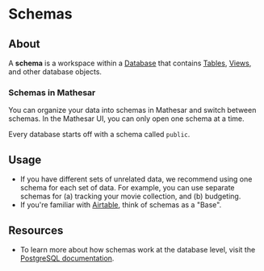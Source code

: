 # Schemas

## About

A **schema** is a workspace within a [Database](/archive/product/concepts/databases) that contains [Tables](/archive/product/concepts/tables), [Views](/archive/product/concepts/views), and other database objects. 

### Schemas in Mathesar
You can organize your data into schemas in Mathesar and switch between schemas. In the Mathesar UI, you can only open one schema at a time.

Every database starts off with a schema called `public`.

## Usage
- If you have different sets of unrelated data, we recommend using one schema for each set of data. For example, you can use separate schemas for (a) tracking your movie collection, and (b) budgeting.
- If you're familiar with [Airtable](https://airtable.com/), think of schemas as a "Base". 

## Resources
- To learn more about how schemas work at the database level, visit the [PostgreSQL documentation](https://www.postgresql.org/docs/current/ddl-schemas.html).